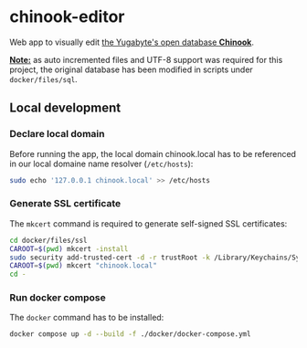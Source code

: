 # chinook-editor

Web app to visually edit [the Yugabyte's open database **Chinook**](https://docs.yugabyte.com/preview/sample-data/chinook/).

<u>**Note:**</u> as auto incremented files and UTF-8 support was required for this project, the original database has been modified
in scripts under `docker/files/sql`.


## Local development

### Declare local domain

Before running the app, the local domain chinook.local has to be referenced in our local domaine name resolver (`/etc/hosts`):

```bash
sudo echo '127.0.0.1 chinook.local' >> /etc/hosts
```

### Generate SSL certificate

The `mkcert` command is required to generate self-signed SSL certificates:

```bash
cd docker/files/ssl
CAROOT=$(pwd) mkcert -install
sudo security add-trusted-cert -d -r trustRoot -k /Library/Keychains/System.keychain "$(pwd)/rootCA.pem"
CAROOT=$(pwd) mkcert "chinook.local"
cd -
```

### Run docker compose

The `docker` command has to be installed:

```bash
docker compose up -d --build -f ./docker/docker-compose.yml
```
